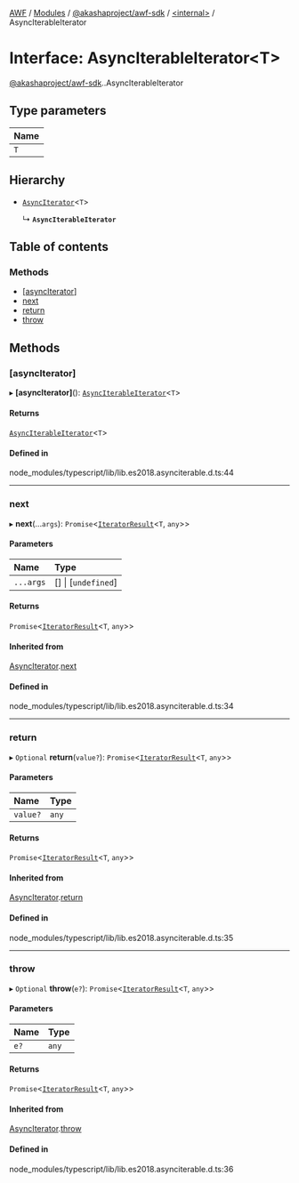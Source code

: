 [AWF](../README.md) / [Modules](../modules.md) / [@akashaproject/awf-sdk](../modules/akashaproject_awf_sdk.md) / [<internal\>](../modules/akashaproject_awf_sdk._internal_.md) / AsyncIterableIterator

# Interface: AsyncIterableIterator<T\>

[@akashaproject/awf-sdk](../modules/akashaproject_awf_sdk.md).[<internal>](../modules/akashaproject_awf_sdk._internal_.md).AsyncIterableIterator

## Type parameters

| Name |
| :------ |
| `T` |

## Hierarchy

- [`AsyncIterator`](akashaproject_awf_sdk._internal_.AsyncIterator.md)<`T`\>

  ↳ **`AsyncIterableIterator`**

## Table of contents

### Methods

- [[asyncIterator]](akashaproject_awf_sdk._internal_.AsyncIterableIterator.md#[asynciterator])
- [next](akashaproject_awf_sdk._internal_.AsyncIterableIterator.md#next)
- [return](akashaproject_awf_sdk._internal_.AsyncIterableIterator.md#return)
- [throw](akashaproject_awf_sdk._internal_.AsyncIterableIterator.md#throw)

## Methods

### [asyncIterator]

▸ **[asyncIterator]**(): [`AsyncIterableIterator`](akashaproject_awf_sdk._internal_.AsyncIterableIterator.md)<`T`\>

#### Returns

[`AsyncIterableIterator`](akashaproject_awf_sdk._internal_.AsyncIterableIterator.md)<`T`\>

#### Defined in

node_modules/typescript/lib/lib.es2018.asynciterable.d.ts:44

___

### next

▸ **next**(...`args`): `Promise`<[`IteratorResult`](../modules/akashaproject_awf_sdk._internal_.md#iteratorresult)<`T`, `any`\>\>

#### Parameters

| Name | Type |
| :------ | :------ |
| `...args` | [] \| [`undefined`] |

#### Returns

`Promise`<[`IteratorResult`](../modules/akashaproject_awf_sdk._internal_.md#iteratorresult)<`T`, `any`\>\>

#### Inherited from

[AsyncIterator](akashaproject_awf_sdk._internal_.AsyncIterator.md).[next](akashaproject_awf_sdk._internal_.AsyncIterator.md#next)

#### Defined in

node_modules/typescript/lib/lib.es2018.asynciterable.d.ts:34

___

### return

▸ `Optional` **return**(`value?`): `Promise`<[`IteratorResult`](../modules/akashaproject_awf_sdk._internal_.md#iteratorresult)<`T`, `any`\>\>

#### Parameters

| Name | Type |
| :------ | :------ |
| `value?` | `any` |

#### Returns

`Promise`<[`IteratorResult`](../modules/akashaproject_awf_sdk._internal_.md#iteratorresult)<`T`, `any`\>\>

#### Inherited from

[AsyncIterator](akashaproject_awf_sdk._internal_.AsyncIterator.md).[return](akashaproject_awf_sdk._internal_.AsyncIterator.md#return)

#### Defined in

node_modules/typescript/lib/lib.es2018.asynciterable.d.ts:35

___

### throw

▸ `Optional` **throw**(`e?`): `Promise`<[`IteratorResult`](../modules/akashaproject_awf_sdk._internal_.md#iteratorresult)<`T`, `any`\>\>

#### Parameters

| Name | Type |
| :------ | :------ |
| `e?` | `any` |

#### Returns

`Promise`<[`IteratorResult`](../modules/akashaproject_awf_sdk._internal_.md#iteratorresult)<`T`, `any`\>\>

#### Inherited from

[AsyncIterator](akashaproject_awf_sdk._internal_.AsyncIterator.md).[throw](akashaproject_awf_sdk._internal_.AsyncIterator.md#throw)

#### Defined in

node_modules/typescript/lib/lib.es2018.asynciterable.d.ts:36
